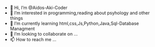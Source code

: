 - 👋 Hi, I’m @Aidos-Aki-Coder
- 👀 I’m interested in programming,reading about psyhology and other things
- 🌱 I’m currently learning html,css,Js,Python,Java,Sql-Database Managment
- 💞️ I’m looking to collaborate on ...
- 📫 How to reach me ...

<!---
Aidos-Aki-Coder/Aidos-Aki-Coder is a ✨ special ✨ repository because its `README.md` (this file) appears on your GitHub profile.
You can click the Preview link to take a look at your changes.
--->
